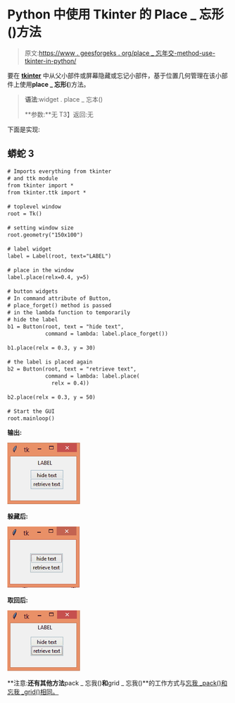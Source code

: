 # Python 中使用 Tkinter 的 Place _ 忘形()方法

> 原文:[https://www . geesforgeks . org/place _ 忘年交-method-use-tkinter-in-python/](https://www.geeksforgeeks.org/place_forget-method-using-tkinter-in-python/)

要在 [**tkinter**](https://www.geeksforgeeks.org/python-gui-tkinter/) 中从父小部件或屏幕隐藏或忘记小部件，基于位置几何管理在该小部件上使用**place _ 忘形(**)方法。

> **语法**:widget . place _ 忘本()
> 
> **参数:**无
> T3】返回:无

下面是实现:

## 蟒蛇 3

```
# Imports everything from tkinter
# and ttk module
from tkinter import *
from tkinter.ttk import *

# toplevel window
root = Tk()

# setting window size
root.geometry("150x100")

# label widget
label = Label(root, text="LABEL")

# place in the window
label.place(relx=0.4, y=5)

# button widgets
# In command attribute of Button,
# place_forget() method is passed
# in the lambda function to temporarily
# hide the label
b1 = Button(root, text = "hide text",
            command = lambda: label.place_forget())

b1.place(relx = 0.3, y = 30)

# the label is placed again
b2 = Button(root, text = "retrieve text",
            command = lambda: label.place(
              relx = 0.4))

b2.place(relx = 0.3, y = 50)

# Start the GUI
root.mainloop()
```

**输出:**

![](img/05e3606e315cd944bbbacd8bb3deee9c.png)

**躲藏后:**

![](img/0c721b7f3a60c089edd56bdd4b4002d3.png)

**取回后:**

![](img/042cbc612616999eb0719225396f4204.png)

**注意:**还有其他方法**pack _ 忘我()**和**grid _ 忘我()**的工作方式与[忘我 _pack()和忘我 _grid()相同。](https://www.geeksforgeeks.org/python-forget_pack-and-forget_grid-method-in-tkinter/)